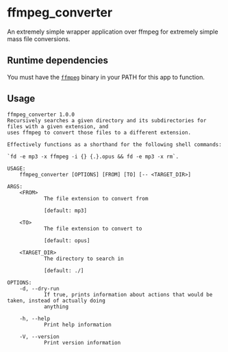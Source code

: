 # ffmpeg_converter
An extremely simple wrapper application over ffmpeg for extremely simple mass file conversions.

## Runtime dependencies
You must have the [`ffmpeg`](https://ffmpeg.org/) binary in your PATH for this app to function.

## Usage
```
ffmpeg_converter 1.0.0
Recursively searches a given directory and its subdirectories for files with a given extension, and
uses ffmpeg to convert those files to a different extension.

Effectively functions as a shorthand for the following shell commands:

`fd -e mp3 -x ffmpeg -i {} {.}.opus && fd -e mp3 -x rm`.

USAGE:
    ffmpeg_converter [OPTIONS] [FROM] [TO] [-- <TARGET_DIR>]

ARGS:
    <FROM>
            The file extension to convert from

            [default: mp3]

    <TO>
            The file extension to convert to

            [default: opus]

    <TARGET_DIR>
            The directory to search in

            [default: ./]

OPTIONS:
    -d, --dry-run
            If true, prints information about actions that would be taken, instead of actually doing
            anything

    -h, --help
            Print help information

    -V, --version
            Print version information
```
